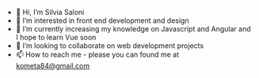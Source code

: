 - 👋 Hi, I’m Silvia Saloni
- 👀 I’m interested in front end development and design
- 🌱 I’m currently increasing my knowledge on Javascript and Angular and I hope to learn Vue soon
- 💞️ I’m looking to collaborate on web development projects
- 📫 How to reach me - please you can found me at kometa84@gmail.com

<!---
silsal/silsal is a ✨ special ✨ repository because its `README.md` (this file) appears on your GitHub profile.
You can click the Preview link to take a look at your changes.
--->
